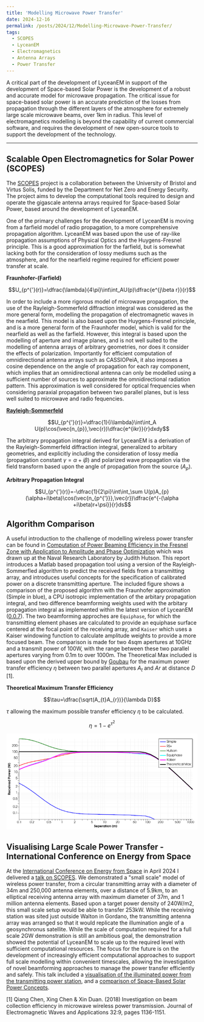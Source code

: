 ```yaml
---
title: 'Modelling Microwave Power Transfer'
date: 2024-12-16
permalink: /posts/2024/12/Modelling-Microwave-Power-Transfer/
tags:
  - SCOPES
  - LyceanEM
  - Electromagnetics
  - Antenna Arrays
  - Power Transfer
---
```


A critical part of the development of LyceanEM in support of the development of Space-based Solar Power is the development of a robust and accurate model for microwave propagation. The critical issue for space-based solar power is an accurate prediction of the losses from propagation through the different layers of the atmosphere for extremely large scale microwave beams, over 1km in radius. This level of electromagnetics modelling is beyond the capability of current commercial software, and requires the development of new open-source tools to support the development of the technology.

-------------

Scalable Open Electromagnetics for Solar Power (SCOPES)
------------------------------------------------------------

The [SCOPES](https://www.bristol.ac.uk/news/2023/june/space-solar-project.html) project is a collaboration between the University of Bristol and Virtus Solis, funded by the Department for Net Zero and Energy Security. The project aims to develop the computational tools required to design and operate the gigascale antenna arrays required for Space-based Solar Power, based around the development of LyceanEM.

One of the primary challenges for the development of LyceanEM is moving from a farfield model of radio propagation, to a more comprehensive propagation algorithm. LyceanEM was based upon the use of ray-like propagation assumptions of Physical Optics and the Huygens-Fresnel principle. This is a good approximation for the farfield, but is somewhat lacking both for the consideration of lossy mediums such as the atmosphere, and for the nearfield regime required for efficient power transfer at scale.

**Fraunhofer-(Farfield)**

$$U_{p^{'}(r)}=\dfrac{\lambda}{4\pi}\int\int_AU(p)\dfrac{e^{j\beta r}}{r}$$

In order to include a more rigorous model of microwave propagation, the use of the Rayleigh-Sommerfeld diffraction integral was considered as the more general form, modelling the propagation of electromagnetic waves in the nearfield. This model is also based upon the Huygens-Fresnel principle, and is a more general form of the Fraunhofer model, which is valid for the nearfield as well as the farfield. However, this integral is based upon the modelling of aperture and image planes, and is not well suited to the modelling of antenna arrays of arbitrary geometries, nor does it consider the effects of polarization. Importantly for efficient computation of omnidirectional antenna arrays such as CASSIOPeiA, it also imposes a cosine dependence on the angle of propagation for each ray component, which implies that an omnidirectional antenna can only be modelled using a sufficient number of sources to approximate the omnidirectional radiation pattern. This approximation is well considered for optical frequencies when considering paraxial propagation between two parallel planes, but is less well suited to microwave and radio fequencies.

**[Rayleigh-Sommerfeld](https://en.wikipedia.org/wiki/Fresnel_diffraction)**

$$U_{p^{'}(r)}=\dfrac{1}{i\lambda}\int\int_A U(p)\cos(\vec{n_{p}},\vec{r})\dfrac{e^{ikr}}{r}dxdy$$

The arbitrary propagation integral derived for LyceanEM is a derivation of the Rayleigh-Sommerfeld diffraction integral, generalized to arbitary geometries, and explicitly including the consideration of lossy media (propagation constant $\gamma=\alpha+i\beta$) and polarized wave propagation via the field transform based upon the angle of propagation from the source ($A_{p}$). 

**Arbitrary Propagation Integral**

$$U_{p^{'}(r)}=-\dfrac{1}{2\pi}\int\int_\sum U(p)A_{p}(\alpha+i\beta)\cos(\vec{n_{p^{'}}},\vec{r})\dfrac{e^{-(\alpha +i\beta)r+\psi}}{r}ds$$

Algorithm Comparison
----------------------
A useful introduction to the challenge of modelling wireless power transfer can be found in 
[Computation of Power Beaming Efficiency
in the Fresnel Zone with Application to
Amplitude and Phase Optimization](https://apps.dtic.mil/sti/trecms/pdf/AD1128170.pdf) which was drawn up at the Naval Research Laboratory by Judith Hutson. This report introduces a Matlab based propagation tool using a version of the Rayleigh-Sommerfled algorithm to predict the received fields from a transmitting array, and introduces useful concepts for the specification of calibrated power on a discrete transmitting aperture.  The included figure shows a comparison of the proposed algorithm with the Fraunhofer approximation (Simple in blue), a CPU isotropic implementation of the arbitary propagation integral, and two difference beamforming weights used with the arbitary propagation integral as implemented within the latest version of LyceanEM ([0.0.7](https://github.com/LyceanEM/LyceanEM-Python/releases/tag/0.0.7)). The two beamforming approches are `Equiphase`, for which the transmitting element phases are calculated to provide an equiphase surface centered at the focal point of the receiving array, and `Kaiser` which uses a Kaiser windowing function to calculate amplitude weights to provide a more focused beam. The comparison is made for two 4sqm apertures at 10GHz and a transmit power of 100W, with the range between these two parallel apertures varying from 0.1m to over 1000m. The Theoretical Max included is based upon the derived upper bound by [Goubau](https://www.tandfonline.com/doi/abs/10.1080/00222739.1970.11688767) for the maximum power transfer efficiency $\eta$ between two parallel apertures $A_{t}$ and $A{r}$ at distance $D$ [1].

**Theoretical Maximum Transfer Efficiency**

$$\tau=\dfrac{\sqrt(A_{t}A_{r})}{\lambda D}$$

$\tau$ allowing the maximum possible transfer efficiency $\eta$ to be calculated. 

$$\eta=1-e^{\tau^{2}}$$

![Power Transfer Comparison for two 4sqm Aperture at 10GHz](/images/BeamformingComparison10GHz4t4sqm.png)



Visualising Large Scale Power Transfer - International Conference on Energy from Space
-------------------------------------

At the [International Conference on Energy from Space](https://www.aerosociety.com/events-calendar/international-conference-on-energy-from-space-2024/) in April 2024 I delivered a [talk on SCOPES](https://www.aerosociety.com/media/23649/efs-day-3-timothy-pelham.pdf). We demonstrated a "small scale" model of wireless power transfer, from a circular transmitting array with a diameter of 34m and 250,000 antenna elements, over a distance of 5.9km, to an elliptical receiving antenna array with maximum diameter of 37m, and 1 million antenna elements. Based upon a target power density of 240W/m2, this small scale setup would be able to transfer 253kW. While the receiving station was sited just outside Walton in Gordano, the transmitting antenna array was arranged so that it would replicate the illumination angle of a geosynchronus satellite. While the scale of computation required for a full scale 2GW demonstration is still an ambitious goal, the demonstration showed the potential of LyceanEM to scale up to the required level with sufficient computational resources. The focus for the future is on the development of increasingly efficient computational approaches to support full scale modelling within convenient timescales, allowing the investigation of novel beamforming approaches to manage the power transfer efficiently and safely. This talk included a [visualisation of the illuminated power from the transmitting power station](https://www.youtube.com/shorts/BHI4aCcsMMk), and a [comparison of Space-Based Solar Power Concepts](https://www.youtube.com/shorts/cKTon354SRI).

[1] Qiang Chen, Xing Chen & Xin Duan. (2018) Investigation on beam collection efficiency in microwave wireless power transmission. Journal of Electromagnetic Waves and Applications 32:9, pages 1136-1151. 

<script src="https://utteranc.es/client.js"
        repo="LyceanEM/LyceanEM.github.io"
        issue-term="Modelling-Microwave-Power-Transfer"
        theme="github-light"
        crossorigin="anonymous"
        async>
</script>

